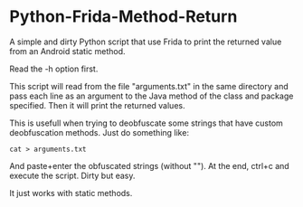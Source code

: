# Python-Frida-Method-Return
A simple and dirty Python script that use Frida to print the returned value from an Android static method.

Read the -h option first.

This script will read from the file "arguments.txt" in the same directory and pass each line as an argument to the Java method of the class and package specified. Then it will print the returned values.

This is usefull when trying to deobfuscate some strings that have custom deobfuscation methods. Just do something like:

`cat > arguments.txt`

And paste+enter the obfuscated strings (without ""). At the end, ctrl+c and execute the script. Dirty but easy.

It just works with static methods.
